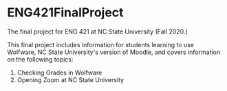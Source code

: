 # ENG421FinalProject
The final project for ENG 421 at NC State University (Fall 2020.)

This final project includes information for students learning to use Wolfware, NC State University's version of Moodle, and covers information on the following topics:
1. Checking Grades in Wolfware
2. Opening Zoom at NC State University
